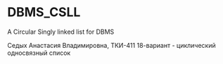 # DBMS_CSLL
A Circular Singly linked list for DBMS

Седых Анастасия Владимировна, ТКИ-411
18-вариант - циклический односвязный список
